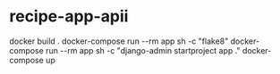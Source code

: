 # recipe-app-apii
docker build .
docker-compose run --rm app sh -c "flake8"
docker-compose run --rm app sh -c "django-admin startproject app ."
docker-compose up